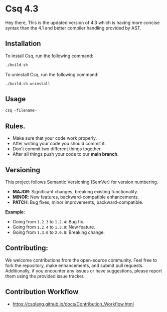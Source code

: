 # Csq 4.3

Hey there,
This is the updated version of 4.3 which is having more concise syntax than the 4.1 and better compiler handling provided by AST.

## Installation

To install Csq, run the following command:

```bash
./build.sh
```
To uninstall Csq, run the following command:
```
./build.sh uninstall
```

## Usage

```bash
csq <filename>
```

## Rules.

-   Make sure that your code work properly.
-   After writing your code you should commit it.
-   Don't commit two different things together.
-   After all things push your code to our **main branch**.

## Versioning

This project follows Semantic Versioning (SemVer) for version numbering.

- **MAJOR**: Significant changes, breaking existing functionality.
- **MINOR**: New features, backward-compatible enhancements.
- **PATCH**: Bug fixes, minor improvements, backward-compatible.

**Example**:
- Going from `1.2.3` to `1.2.4`: Bug fix.
- Going from `1.2.4` to `1.3.0`: New feature.
- Going from `1.3.0` to `2.0.0`: Breaking change.


## Contributing:
We welcome contributions from the open-source community. Feel free to fork the repository, make enhancements, and submit pull requests. Additionally, if you encounter any issues or have suggestions, please report them using the provided issue tracker.
## Contribution Workflow
 - https://csqlang.github.io/docs/Contribution_Workflow.html
